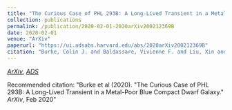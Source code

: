 ```yaml
---
title: "The Curious Case of PHL 293B: A Long-Lived Transient in a Metal-Poor Blue Compact Dwarf Galaxy"
collection: publications
permalink: /publication/2020-02-01-2020arXiv200212369B
date: 2020-02-01
venue: "ArXiv"
paperurl: "https://ui.adsabs.harvard.edu/abs/2020arXiv200212369B"
citation: "Burke, Colin J. and Baldassare, Vivienne F. and Liu, Xin and Foley, Ryan J. and Shen, Yue and Palmese, Antonella and Guo, Hengxiao and Herner, K. and Walker, A.~R. and Plazas, A.~A. and Carnero Rosell, A. and Santiago, B. and Gruen, D. and Brooks, D. and James, D.~J. and Hollowood, D.~L. and Krause, E. and Bertin, E. and Gaztanaga, E. and Suchyta, E. and Sanchez, E. and Menanteau, F. and Paz-Chinchon, F. and Gutierrez, G. and Tarle, G. and Sevilla-Noarbe, I. and Carretero, J. and Frieman, J. and De Vicente, J. and Garcia-Bellido, J. and Gschwend, J. and Honscheid, K. and Kuehn, K. and da Costa, L.~N. and Soares-Santos, M. and Maia, M.~A.~G. and Smith, M. and Carrasco Kind, M. and Aguena, M. and Swanson, M.~E.~C. and Doel, P. and Miquel, R. and Allam, S. and Avila, S. and Serrano, S. and Desai, S. and Everett, S. and Varga, T.~N. and Eifler, T.~F. and Eifler, T.~F. and Scarpine, V. and DES Collaboration. &quot;The Curious Case of PHL 293B: A Long-Lived Transient in a Metal-Poor Blue Compact Dwarf Galaxy.&quot; <i>ArXiv</i>, Feb 2020"
---
```


[*ArXiv*](https://arxiv.org/abs/2002.12369), [*ADS*](https://ui.adsabs.harvard.edu/abs/2020arXiv200212369B)

Recommended citation: "Burke et al (2020). &quot;The Curious Case of PHL 293B: A Long-Lived Transient in a Metal-Poor Blue Compact Dwarf Galaxy.&quot; <i>ArXiv</i>, Feb 2020"
